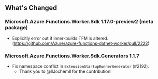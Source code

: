 ## What's Changed

<!-- Please add your release notes in the following format:
- My change description (#PR/#issue)
-->

### Microsoft.Azure.Functions.Worker.Sdk 1.17.0-preview2 (meta package)

- Explicitly error out if inner-builds TFM is altered. (https://github.com/Azure/azure-functions-dotnet-worker/pull/2222)

### Microsoft.Azure.Functions.Worker.Sdk.Generators 1.1.7

- Fix namespace conflict in `ExtensionStartupRunnerGenerator` (#2192).
  - Thank you to @llJochemll for the contribution!
